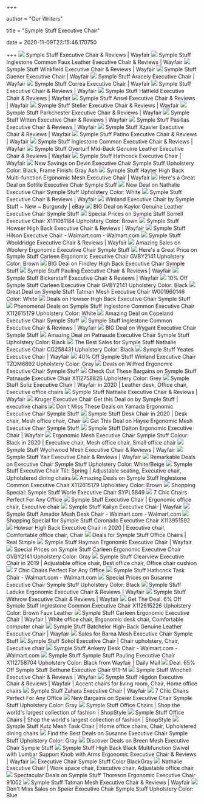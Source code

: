 +++
        
author = "Our Writers"
        
title = "Symple Stuff Executive Chair"
        
date = 2020-11-09T22:15:46.170750
        
+++
[ ![](https://secure.img1-fg.wfcdn.com/im/78050486/resize-h800-w800%5Ecompr-r85/9100/91002652/Executive+Chair.jpg)](https://secure.img1-fg.wfcdn.com/im/78050486/resize-h800-w800%5Ecompr-r85/9100/91002652/Executive+Chair.jpg) Symple Stuff Executive Chair & Reviews | Wayfair
[ ![](https://secure.img1-fg.wfcdn.com/im/46184942/resize-h800-w800%5Ecompr-r85/9331/93312117/Inglestone+Common+Faux+Leather+Executive+Chair.jpg)](https://secure.img1-fg.wfcdn.com/im/46184942/resize-h800-w800%5Ecompr-r85/9331/93312117/Inglestone+Common+Faux+Leather+Executive+Chair.jpg) Symple Stuff Inglestone Common Faux Leather Executive Chair & Reviews |  Wayfair
[ ![](https://secure.img1-fg.wfcdn.com/im/57728657/resize-h800-w800%5Ecompr-r85/1256/12567852/Winkfield+Executive+Chair.jpg)](https://secure.img1-fg.wfcdn.com/im/57728657/resize-h800-w800%5Ecompr-r85/1256/12567852/Winkfield+Executive+Chair.jpg) Symple Stuff Winkfield Executive Chair & Reviews | Wayfair
[ ![](https://secure.img1-fg.wfcdn.com/im/54634337/resize-h800-w800%5Ecompr-r85/3249/32492914/Gaener+Executive+Chair.jpg)](https://secure.img1-fg.wfcdn.com/im/54634337/resize-h800-w800%5Ecompr-r85/3249/32492914/Gaener+Executive+Chair.jpg) Symple Stuff Gaener Executive Chair | Wayfair
[ ![](https://secure.img1-fg.wfcdn.com/im/78449646/resize-h800-w800%5Ecompr-r85/5784/57841543/Aracely+Executive+Chair.jpg)](https://secure.img1-fg.wfcdn.com/im/78449646/resize-h800-w800%5Ecompr-r85/5784/57841543/Aracely+Executive+Chair.jpg) Symple Stuff Aracely Executive Chair | Wayfair
[ ![](https://secure.img1-fg.wfcdn.com/im/41021961/resize-h800-w800%5Ecompr-r85/1077/107772998/Correa+Executive+Chair.jpg)](https://secure.img1-fg.wfcdn.com/im/41021961/resize-h800-w800%5Ecompr-r85/1077/107772998/Correa+Executive+Chair.jpg) Symple Stuff Correa Executive Chair | Wayfair
[ ![](https://secure.img1-fg.wfcdn.com/im/49993807/resize-h800-w800%5Ecompr-r85/1223/122382585/Executive+Chair.jpg)](https://secure.img1-fg.wfcdn.com/im/49993807/resize-h800-w800%5Ecompr-r85/1223/122382585/Executive+Chair.jpg) Symple Stuff Executive Chair & Reviews | Wayfair
[ ![](https://secure.img1-fg.wfcdn.com/im/77262058/resize-h800-w800%5Ecompr-r85/7114/7114790/Hatfield+Executive+Chair.jpg)](https://secure.img1-fg.wfcdn.com/im/77262058/resize-h800-w800%5Ecompr-r85/7114/7114790/Hatfield+Executive+Chair.jpg) Symple Stuff Hatfield Executive Chair & Reviews | Wayfair
[ ![](https://secure.img1-fg.wfcdn.com/im/32203050/resize-h800-w800%5Ecompr-r85/5116/51164228/Ansel+Executive+Chair.jpg)](https://secure.img1-fg.wfcdn.com/im/32203050/resize-h800-w800%5Ecompr-r85/5116/51164228/Ansel+Executive+Chair.jpg) Symple Stuff Ansel Executive Chair & Reviews | Wayfair
[ ![](https://secure.img1-fg.wfcdn.com/im/85208682/resize-h800-w800%5Ecompr-r85/2880/28806133/Steller+Executive+Chair.jpg)](https://secure.img1-fg.wfcdn.com/im/85208682/resize-h800-w800%5Ecompr-r85/2880/28806133/Steller+Executive+Chair.jpg) Symple Stuff Steller Executive Chair & Reviews | Wayfair
[ ![](https://secure.img1-fg.wfcdn.com/im/85077805/resize-h800-w800%5Ecompr-r85/7468/74683792/Parkchester+Executive+Chair.jpg)](https://secure.img1-fg.wfcdn.com/im/85077805/resize-h800-w800%5Ecompr-r85/7468/74683792/Parkchester+Executive+Chair.jpg) Symple Stuff Parkchester Executive Chair & Reviews | Wayfair
[ ![](https://secure.img1-fg.wfcdn.com/im/27736541/resize-h800-w800%5Ecompr-r85/9895/98952290/Witten+Executive+Chair.jpg)](https://secure.img1-fg.wfcdn.com/im/27736541/resize-h800-w800%5Ecompr-r85/9895/98952290/Witten+Executive+Chair.jpg) Symple Stuff Witten Executive Chair & Reviews | Wayfair
[ ![](https://secure.img1-fg.wfcdn.com/im/79610041/resize-h800-w800%5Ecompr-r85/4010/40109125/Pasillas+Executive+Chair.jpg)](https://secure.img1-fg.wfcdn.com/im/79610041/resize-h800-w800%5Ecompr-r85/4010/40109125/Pasillas+Executive+Chair.jpg) Symple Stuff Pasillas Executive Chair & Reviews | Wayfair
[ ![](https://secure.img1-fg.wfcdn.com/im/18925942/resize-h800-w800%5Ecompr-r85/1257/12572433/Xzavier+Executive+Chair.jpg)](https://secure.img1-fg.wfcdn.com/im/18925942/resize-h800-w800%5Ecompr-r85/1257/12572433/Xzavier+Executive+Chair.jpg) Symple Stuff Xzavier Executive Chair & Reviews | Wayfair
[ ![](https://secure.img1-fg.wfcdn.com/im/01775945/resize-h800-w800%5Ecompr-r85/4010/40109402/Patino+Executive+Chair.jpg)](https://secure.img1-fg.wfcdn.com/im/01775945/resize-h800-w800%5Ecompr-r85/4010/40109402/Patino+Executive+Chair.jpg) Symple Stuff Patino Executive Chair & Reviews | Wayfair
[ ![](https://secure.img1-fg.wfcdn.com/im/85044690/resize-h800-w800%5Ecompr-r85/4513/45136950/Inglestone+Common+Executive+Chair.jpg)](https://secure.img1-fg.wfcdn.com/im/85044690/resize-h800-w800%5Ecompr-r85/4513/45136950/Inglestone+Common+Executive+Chair.jpg) Symple Stuff Inglestone Common Executive Chair & Reviews | Wayfair
[ ![](https://secure.img1-fg.wfcdn.com/im/92047095/resize-h800-w800%5Ecompr-r85/1262/126248870/Overturf+Mid-Back+Genuine+Leather+Executive+Chair.jpg)](https://secure.img1-fg.wfcdn.com/im/92047095/resize-h800-w800%5Ecompr-r85/1262/126248870/Overturf+Mid-Back+Genuine+Leather+Executive+Chair.jpg) Symple Stuff Overturf Mid-Back Genuine Leather Executive Chair & Reviews |  Wayfair
[ ![](https://secure.img1-fg.wfcdn.com/im/1314755/resize-h800-w800%5Ecompr-r85/8947/89473649/Hathcock+Executive+Chair.jpg)](https://secure.img1-fg.wfcdn.com/im/1314755/resize-h800-w800%5Ecompr-r85/8947/89473649/Hathcock+Executive+Chair.jpg) Symple Stuff Hathcock Executive Chair | Wayfair
[ ![](https://images.prod.meredith.com/product/8423691879e930eb17f639e8a36b5865/1567055399941/l/devin-executive-chair-symple-stuff-upholstery-color-black-frame-finish-gray-ash)](https://images.prod.meredith.com/product/8423691879e930eb17f639e8a36b5865/1567055399941/l/devin-executive-chair-symple-stuff-upholstery-color-black-frame-finish-gray-ash) New Savings on Devin Executive Chair Symple Stuff Upholstery Color: Black,  Frame Finish: Gray Ash
[ ![](https://secure.img1-fg.wfcdn.com/im/30904688/resize-h800-w800%5Ecompr-r85/7676/76760375/Hayter+High+Back+Multi-function+Ergonomic+Mesh+Executive+Chair.jpg)](https://secure.img1-fg.wfcdn.com/im/30904688/resize-h800-w800%5Ecompr-r85/7676/76760375/Hayter+High+Back+Multi-function+Ergonomic+Mesh+Executive+Chair.jpg) Symple Stuff Hayter High Back Multi-function Ergonomic Mesh Executive Chair  | Wayfair
[ ![](https://images.prod.meredith.com/product/d8116fe636d19ebc84036c27a9592bcf/1567056193493/l/sottile-executive-chair-symple-stuff)](https://images.prod.meredith.com/product/d8116fe636d19ebc84036c27a9592bcf/1567056193493/l/sottile-executive-chair-symple-stuff) Here's a Great Deal on Sottile Executive Chair Symple Stuff
[ ![](https://images.prod.meredith.com/product/e29845dae5dc554a7407f50054404784/1596103624576/l/nathalie-executive-chair-symple-stuff-upholstery-color-white)](https://images.prod.meredith.com/product/e29845dae5dc554a7407f50054404784/1596103624576/l/nathalie-executive-chair-symple-stuff-upholstery-color-white) New Deal on Nathalie Executive Chair Symple Stuff Upholstery Color: White
[ ![](https://secure.img1-fg.wfcdn.com/im/32801751/resize-h700-p1-w700%5Ecompr-r85/4109/41096961/Executive+Chair.jpg)](https://secure.img1-fg.wfcdn.com/im/32801751/resize-h700-p1-w700%5Ecompr-r85/4109/41096961/Executive+Chair.jpg) Symple Stuff Executive Chair & Reviews | Wayfair
[ ![](https://i.ebayimg.com/images/g/F2sAAOSwj-Ze7VDX/s-l640.jpg)](https://i.ebayimg.com/images/g/F2sAAOSwj-Ze7VDX/s-l640.jpg) Winland Executive Chair by Symple Stuff ~ New ~ Burgundy | eBay
[ ![](https://images.prod.meredith.com/product/3f153944e011ecb260c7b67ab90bfb8b/1567054800232/l/kaylor-genuine-leather-executive-chair-symple-stuff)](https://images.prod.meredith.com/product/3f153944e011ecb260c7b67ab90bfb8b/1567054800232/l/kaylor-genuine-leather-executive-chair-symple-stuff) BIG Deal on Kaylor Genuine Leather Executive Chair Symple Stuff
[ ![](https://images.prod.meredith.com/product/50b879649dcea1ef698d80b1d79d2769/1563055237267/l/symple-stuff-sorrell-executive-chair-w000950073-upholstery-color-brown)](https://images.prod.meredith.com/product/50b879649dcea1ef698d80b1d79d2769/1563055237267/l/symple-stuff-sorrell-executive-chair-w000950073-upholstery-color-brown) Special Prices on Symple Stuff Sorrell Executive Chair X111061184  Upholstery Color: Brown
[ ![](https://secure.img1-fg.wfcdn.com/im/00858761/resize-h800-w800%5Ecompr-r85/1234/123470270/Howser+High+Back+Executive+Chair.jpg)](https://secure.img1-fg.wfcdn.com/im/00858761/resize-h800-w800%5Ecompr-r85/1234/123470270/Howser+High+Back+Executive+Chair.jpg) Symple Stuff Howser High Back Executive Chair & Reviews | Wayfair
[ ![](https://i5.walmartimages.com/asr/37fc445c-cc52-48f2-86ba-a3071962912d_1.a2adf82331ea64075461e652f13f7904.jpeg?odnWidth=612&odnHeight=612&odnBg=ffffff)](https://i5.walmartimages.com/asr/37fc445c-cc52-48f2-86ba-a3071962912d_1.a2adf82331ea64075461e652f13f7904.jpeg?odnWidth=612&odnHeight=612&odnBg=ffffff) Symple Stuff Hilson Executive Chair - Walmart.com - Walmart.com
[ ![](https://secure.img1-fg.wfcdn.com/im/21882255/resize-h800-w800%5Ecompr-r85/4145/4145433/Wooldridge+Executive+Chair.jpg)](https://secure.img1-fg.wfcdn.com/im/21882255/resize-h800-w800%5Ecompr-r85/4145/4145433/Wooldridge+Executive+Chair.jpg) Symple Stuff Wooldridge Executive Chair & Reviews | Wayfair
[ ![](https://images.prod.meredith.com/product/10360ff7d62fd69821cd830da1b58e68/1599040951614/l/woolery-ergonomic-executive-chair-symple-stuff)](https://images.prod.meredith.com/product/10360ff7d62fd69821cd830da1b58e68/1599040951614/l/woolery-ergonomic-executive-chair-symple-stuff) Amazing Sales on Woolery Ergonomic Executive Chair Symple Stuff
[ ![](https://images.prod.meredith.com/product/e2b1d2e9864a918eb7560daab31c4dc0/1554296324289/l/symple-stuff-carleen-high-back-executive-chair-w001574435-upholstery-color-brown)](https://images.prod.meredith.com/product/e2b1d2e9864a918eb7560daab31c4dc0/1554296324289/l/symple-stuff-carleen-high-back-executive-chair-w001574435-upholstery-color-brown) Here's a Great Price on Symple Stuff Carleen Ergonomic Executive Chair  GVBY2141 Upholstery Color: Brown
[ ![](https://images.prod.meredith.com/product/0202dace0e4b3de33de9bed190e197a6/1567054253870/l/findley-high-back-executive-office-chair-symple-stuff)](https://images.prod.meredith.com/product/0202dace0e4b3de33de9bed190e197a6/1567054253870/l/findley-high-back-executive-office-chair-symple-stuff) BIG Deal on Findley High Back Executive Chair Symple Stuff
[ ![](https://secure.img1-fg.wfcdn.com/im/95893093/resize-h800-w800%5Ecompr-r85/4010/40109497/Pauling+Executive+Chair.jpg)](https://secure.img1-fg.wfcdn.com/im/95893093/resize-h800-w800%5Ecompr-r85/4010/40109497/Pauling+Executive+Chair.jpg) Symple Stuff Pauling Executive Chair & Reviews | Wayfair
[ ![](https://secure.img1-fg.wfcdn.com/im/26428519/resize-h800-w800%5Ecompr-r85/7980/79803252/Bickerstaff+Executive+Chair.jpg)](https://secure.img1-fg.wfcdn.com/im/26428519/resize-h800-w800%5Ecompr-r85/7980/79803252/Bickerstaff+Executive+Chair.jpg) Symple Stuff Bickerstaff Executive Chair & Reviews | Wayfair
[ ![](https://images.prod.meredith.com/product/38f988d6e7794768cee5bb8cd6db1d30/1594962423466/l/symple-stuff-carleen-ergonomic-executive-chair-gvby2141-upholstery-color-black)](https://images.prod.meredith.com/product/38f988d6e7794768cee5bb8cd6db1d30/1594962423466/l/symple-stuff-carleen-ergonomic-executive-chair-gvby2141-upholstery-color-black) 10% Off Symple Stuff Carleen Executive Chair GVBY2141 Upholstery Color:  Black
[ ![](https://images.prod.meredith.com/product/27c335712c44a61951ddf897ae34e0f5/1564783240564/l/symple-stuff-tatman-mesh-executive-chair-w001960146-color-white)](https://images.prod.meredith.com/product/27c335712c44a61951ddf897ae34e0f5/1564783240564/l/symple-stuff-tatman-mesh-executive-chair-w001960146-color-white) Great Deal on Symple Stuff Tatman Mesh Executive Chair W001960146 Color:  White
[ ![](https://images.prod.meredith.com/product/b12f999d1a47d12c04b4b47c651d5e2a/1582970753482/l/howser-high-back-executive-chair-symple-stuff)](https://images.prod.meredith.com/product/b12f999d1a47d12c04b4b47c651d5e2a/1582970753482/l/howser-high-back-executive-chair-symple-stuff) Deals on Howser High Back Executive Chair Symple Stuff
[ ![](https://images.prod.meredith.com/product/1610912048dd25ce1d7ba591ebbee2a5/1550439127751/l/symple-stuff-inglestone-common-ergonomic-executive-chair-w001504068-color-white)](https://images.prod.meredith.com/product/1610912048dd25ce1d7ba591ebbee2a5/1550439127751/l/symple-stuff-inglestone-common-ergonomic-executive-chair-w001504068-color-white) Phenomenal Deals on Symple Stuff Inglestone Common Executive Chair  X112615179 Upholstery Color: White
[ ![](https://images.prod.meredith.com/product/2201c08b3c5b2b0a94fb14e365a77e41/1587895431095/l/copeland-executive-chair-symple-stuff)](https://images.prod.meredith.com/product/2201c08b3c5b2b0a94fb14e365a77e41/1587895431095/l/copeland-executive-chair-symple-stuff) Amazing Deal on Copeland Executive Chair Symple Stuff
[ ![](https://secure.img1-fg.wfcdn.com/im/94215443/resize-h800-w800%5Ecompr-r85/4222/42222770/Inglestone+Common+Executive+Chair.jpg)](https://secure.img1-fg.wfcdn.com/im/94215443/resize-h800-w800%5Ecompr-r85/4222/42222770/Inglestone+Common+Executive+Chair.jpg) Symple Stuff Inglestone Common Executive Chair & Reviews | Wayfair
[ ![](https://images.prod.meredith.com/product/eefc32923acb33cc2e4e387c29f53ef5/1604595665962/l/wygant-executive-chair-symple-stuff)](https://images.prod.meredith.com/product/eefc32923acb33cc2e4e387c29f53ef5/1604595665962/l/wygant-executive-chair-symple-stuff) BIG Deal on Wygant Executive Chair Symple Stuff
[ ![](https://images.prod.meredith.com/product/3e4218b214ae0a52d99abe56526e7d52/1567054793176/l/patnaude-executive-chair-symple-stuff-upholstery-color-black)](https://images.prod.meredith.com/product/3e4218b214ae0a52d99abe56526e7d52/1567054793176/l/patnaude-executive-chair-symple-stuff-upholstery-color-black) Amazing Deal on Patnaude Executive Chair Symple Stuff Upholstery Color:  Black
[ ![](https://images.prod.meredith.com/product/d37b519737ef9604bbdbfdd9de077f8f/1594964869012/l/symple-stuff-nathalie-executive-chair-cg258431-upholstery-color-black)](https://images.prod.meredith.com/product/d37b519737ef9604bbdbfdd9de077f8f/1594964869012/l/symple-stuff-nathalie-executive-chair-cg258431-upholstery-color-black) The Best Sales for Symple Stuff Nathalie Executive Chair CG258431  Upholstery Color: Black
[ ![](https://secure.img1-fg.wfcdn.com/im/07639790/resize-h800-w800%5Ecompr-r85/3620/36202211/Yeates+Executive+Chair.jpg)](https://secure.img1-fg.wfcdn.com/im/07639790/resize-h800-w800%5Ecompr-r85/3620/36202211/Yeates+Executive+Chair.jpg) Symple Stuff Yeates Executive Chair | Wayfair
[ ![](https://images.prod.meredith.com/product/77f0050a20ac37375170ab01863ae07c/1528516991322/l/symple-stuff-winland-executive-chair-sypl5781-upholstery-gray)](https://images.prod.meredith.com/product/77f0050a20ac37375170ab01863ae07c/1528516991322/l/symple-stuff-winland-executive-chair-sypl5781-upholstery-gray) 40% Off Symple Stuff Winland Executive Chair TZQM6892 Upholstery Color: Gray
[ ![](https://images.prod.meredith.com/product/2bf86b666565c63ca13bba47b6ee57ec/1581847304568/l/wilfred-ergonomic-executive-chair-symple-stuff)](https://images.prod.meredith.com/product/2bf86b666565c63ca13bba47b6ee57ec/1581847304568/l/wilfred-ergonomic-executive-chair-symple-stuff) Deals on Wilfred Ergonomic Executive Chair Symple Stuff
[ ![](https://images.prod.meredith.com/product/b135582cf07b9169d20aa5e51d227419/1554295899915/l/symple-stuff-patnaude-executive-chair-w001647715-upholstery-color-grey)](https://images.prod.meredith.com/product/b135582cf07b9169d20aa5e51d227419/1554295899915/l/symple-stuff-patnaude-executive-chair-w001647715-upholstery-color-grey) Check Out These Bargains on Symple Stuff Patnaude Executive Chair  X112758826 Upholstery Color: Grey
[ ![](https://i.pinimg.com/474x/94/ac/59/94ac596c0e57c504d268c25e9f3bdb44.jpg)](https://i.pinimg.com/474x/94/ac/59/94ac596c0e57c504d268c25e9f3bdb44.jpg) Symple Stuff Soliz Executive Chair | Wayfair in 2020 | Leather desk, Office  chair, Executive office chairs
[ ![](https://secure.img1-fg.wfcdn.com/im/96197777/resize-h800-w800%5Ecompr-r85/5741/57414412/Nathalie+Executive+Chair.jpg)](https://secure.img1-fg.wfcdn.com/im/96197777/resize-h800-w800%5Ecompr-r85/5741/57414412/Nathalie+Executive+Chair.jpg) Symple Stuff Nathalie Executive Chair & Reviews | Wayfair
[ ![](https://dorte.second-sun.co/img_aHR0cHM6Ly9zZWN1cmUuaW1nMS1mZy53ZmNkbi5jb20vaW0vMDExMzIzNzMvcmVzaXplLWgzMTAtdzMxMCU1RWNvbXByLXI4NS80OTEzLzQ5MTM4Nzk3L2tydWdlci1leGVjdXRpdmUtY2hhaXIuanBn.png)](https://dorte.second-sun.co/img_aHR0cHM6Ly9zZWN1cmUuaW1nMS1mZy53ZmNkbi5jb20vaW0vMDExMzIzNzMvcmVzaXplLWgzMTAtdzMxMCU1RWNvbXByLXI4NS80OTEzLzQ5MTM4Nzk3L2tydWdlci1leGVjdXRpdmUtY2hhaXIuanBn.png) Kruger Executive Chair Get this Deal on by Symple Stuff | executive chairs
[ ![](https://images.prod.meredith.com/product/26a80b36cd784071044abad3f078cdad/1567054574995/l/yamada-executive-chair-symple-stuff)](https://images.prod.meredith.com/product/26a80b36cd784071044abad3f078cdad/1567054574995/l/yamada-executive-chair-symple-stuff) Don't Miss These Deals on Yamada Ergonomic Executive Chair Symple Stuff
[ ![](https://i.pinimg.com/564x/13/f1/ee/13f1ee41c4e5d09d3e640cd23aebcad3.jpg)](https://i.pinimg.com/564x/13/f1/ee/13f1ee41c4e5d09d3e640cd23aebcad3.jpg) Symple Stuff Desk Chair in 2020 | Desk chair, Mesh office chair, Chair
[ ![](https://images.prod.meredith.com/product/2429225f4443ddef96d901410debb51b/1567054551192/l/hayse-mesh-task-chair-symple-stuff)](https://images.prod.meredith.com/product/2429225f4443ddef96d901410debb51b/1567054551192/l/hayse-mesh-task-chair-symple-stuff) Get This Deal on Hayse Ergonomic Mesh Executive Chair Symple Stuff
[ ![](https://secure.img1-fg.wfcdn.com/im/40796486/resize-h800-w800%5Ecompr-r85/7984/79842706/Dalton+Ergonomic+Executive+Chair.jpg)](https://secure.img1-fg.wfcdn.com/im/40796486/resize-h800-w800%5Ecompr-r85/7984/79842706/Dalton+Ergonomic+Executive+Chair.jpg) Symple Stuff Dalton Ergonomic Executive Chair | Wayfair
[ ![](https://i.pinimg.com/originals/b5/8f/4d/b58f4d750495ce968a07ae0605b5c489.jpg)](https://i.pinimg.com/originals/b5/8f/4d/b58f4d750495ce968a07ae0605b5c489.jpg) Ergonomic Mesh Executive Chair Symple Stuff Colour: Black in 2020 | Executive  chair, Mesh office chair, Small office chair
[ ![](https://secure.img1-fg.wfcdn.com/im/49816856/resize-h800-w800%5Ecompr-r85/9864/98648002/Wychwood+Mesh+Executive+Chair.jpg)](https://secure.img1-fg.wfcdn.com/im/49816856/resize-h800-w800%5Ecompr-r85/9864/98648002/Wychwood+Mesh+Executive+Chair.jpg) Symple Stuff Wychwood Mesh Executive Chair & Reviews | Wayfair
[ ![](https://secure.img1-fg.wfcdn.com/im/83090092/resize-h800-w800%5Ecompr-r85/3199/31998038/Yair+Executive+Chair.jpg)](https://secure.img1-fg.wfcdn.com/im/83090092/resize-h800-w800%5Ecompr-r85/3199/31998038/Yair+Executive+Chair.jpg) Symple Stuff Yair Executive Chair & Reviews | Wayfair
[ ![](https://images.prod.meredith.com/product/97af4ba0c5cef5ff42d6789404a382eb/1567055577567/l/executive-chair-symple-stuff-color-white-beige)](https://images.prod.meredith.com/product/97af4ba0c5cef5ff42d6789404a382eb/1567055577567/l/executive-chair-symple-stuff-color-white-beige) Remarkable Deals on Executive Chair Symple Stuff Upholstery Color:  White/Beige
[ ![](https://i.pinimg.com/474x/22/52/43/225243d9e0f6fda97b62ea7922f785ec.jpg)](https://i.pinimg.com/474x/22/52/43/225243d9e0f6fda97b62ea7922f785ec.jpg) Symple Stuff Executive Chair Tilt: Spring | Adjustable seating, Executive  chair, Upholstered dining chairs
[ ![](https://images.prod.meredith.com/product/2d810b763b432ad76cacccad9ebfb490/1588845672559/l/symple-stuff-inglestone-common-executive-chair-x112615179-upholstery-color-brown)](https://images.prod.meredith.com/product/2d810b763b432ad76cacccad9ebfb490/1588845672559/l/symple-stuff-inglestone-common-executive-chair-x112615179-upholstery-color-brown) Amazing Deals on Symple Stuff Inglestone Common Executive Chair X112615179  Upholstery Color: Brown
[ ![](https://images.prod.meredith.com/product/a187eb105bc3553382333e461f348b9a/1554295761960/l/symple-stuff-worle-executive-chair-sypl5849)](https://images.prod.meredith.com/product/a187eb105bc3553382333e461f348b9a/1554295761960/l/symple-stuff-worle-executive-chair-sypl5849) Shopping Special: Symple Stuff Worle Executive Chair SYPL5849
[ ![](https://thumbor.forbes.com/thumbor/711x444/https://blogs-images.forbes.com/forbes-finds/files/2018/04/black-leather-final.jpg?width=960)](https://thumbor.forbes.com/thumbor/711x444/https://blogs-images.forbes.com/forbes-finds/files/2018/04/black-leather-final.jpg?width=960) 7 Chic Chairs Perfect For Any Office
[ ![](https://i.pinimg.com/originals/af/5f/2f/af5f2feecace28304a704ff9975be5a5.jpg)](https://i.pinimg.com/originals/af/5f/2f/af5f2feecace28304a704ff9975be5a5.jpg) Symple Stuff Executive Chair | Ergonomic office chair, Executive chair
[ ![](https://secure.img1-fg.wfcdn.com/im/50246195/resize-h800-w800%5Ecompr-r85/5772/57729811/Kailyn+Executive+Chair.jpg)](https://secure.img1-fg.wfcdn.com/im/50246195/resize-h800-w800%5Ecompr-r85/5772/57729811/Kailyn+Executive+Chair.jpg) Symple Stuff Kailyn Executive Chair | Wayfair
[ ![](https://i5.walmartimages.com/asr/d62e7c4b-5421-498a-adf6-3a91651f6b62_1.ba781b7fa6e37b875e2ba1c93d9b68d8.jpeg?odnWidth=612&odnHeight=612&odnBg=ffffff)](https://i5.walmartimages.com/asr/d62e7c4b-5421-498a-adf6-3a91651f6b62_1.ba781b7fa6e37b875e2ba1c93d9b68d8.jpeg?odnWidth=612&odnHeight=612&odnBg=ffffff) Symple Stuff Amador Mesh Desk Chair - Walmart.com - Walmart.com
[ ![](https://images.prod.meredith.com/product/b9ed97429d803f6c234174bc20c94a6a/1583489087801/l/symple-stuff-coronado-executive-chair-x113951592)](https://images.prod.meredith.com/product/b9ed97429d803f6c234174bc20c94a6a/1583489087801/l/symple-stuff-coronado-executive-chair-x113951592) Shopping Special for Symple Stuff Coronado Executive Chair X113951592
[ ![](https://i.pinimg.com/736x/58/65/9b/58659b2f75a1e61c02e63e0437ba906e.jpg)](https://i.pinimg.com/736x/58/65/9b/58659b2f75a1e61c02e63e0437ba906e.jpg) Howser High Back Executive Chair in 2020 | Executive chair, Comfortable office  chair, Chair
[ ![](https://images.prod.meredith.com/product/0202dace0e4b3de33de9bed190e197a6/1567054253870/m/findley-high-back-executive-office-chair-symple-stuff)](https://images.prod.meredith.com/product/0202dace0e4b3de33de9bed190e197a6/1567054253870/m/findley-high-back-executive-office-chair-symple-stuff) Deals for Symple Stuff Office Chairs | Real Simple
[ ![](https://secure.img1-fg.wfcdn.com/im/82293099/resize-h800-w800%5Ecompr-r85/7676/76760293/Hayman+Ergonomic+Executive+Chair.jpg)](https://secure.img1-fg.wfcdn.com/im/82293099/resize-h800-w800%5Ecompr-r85/7676/76760293/Hayman+Ergonomic+Executive+Chair.jpg) Symple Stuff Hayman Ergonomic Executive Chair | Wayfair
[ ![](https://images.prod.meredith.com/product/faafa8092151aea8f51f528093ea01ee/1583013977985/l/symple-stuff-carleen-ergonomic-executive-chair-gvby2141-upholstery-color-gray)](https://images.prod.meredith.com/product/faafa8092151aea8f51f528093ea01ee/1583013977985/l/symple-stuff-carleen-ergonomic-executive-chair-gvby2141-upholstery-color-gray) Special Prices on Symple Stuff Carleen Ergonomic Executive Chair GVBY2141  Upholstery Color: Gray
[ ![](https://i.pinimg.com/736x/bc/6c/ad/bc6cad1d029a80a2a8e38d6ef7edf3a6.jpg)](https://i.pinimg.com/736x/bc/6c/ad/bc6cad1d029a80a2a8e38d6ef7edf3a6.jpg) Symple Stuff Clearview Executive Chair in 2019 | Adjustable office chair,  Best office chair, Office chair cushion
[ ![](https://thumbor.forbes.com/thumbor/960x0/https%3A%2F%2Fblogs-images.forbes.com%2Fforbes-finds%2Ffiles%2F2018%2F04%2Forange-chair-final.jpg)](https://thumbor.forbes.com/thumbor/960x0/https%3A%2F%2Fblogs-images.forbes.com%2Fforbes-finds%2Ffiles%2F2018%2F04%2Forange-chair-final.jpg) 7 Chic Chairs Perfect For Any Office
[ ![](https://i5.walmartimages.com/asr/8e5b9ecf-13a7-46d3-bcea-bb47659158e1_1.70bea110d5b030ed6a704ed784d8f0d9.jpeg?odnWidth=612&odnHeight=612&odnBg=ffffff)](https://i5.walmartimages.com/asr/8e5b9ecf-13a7-46d3-bcea-bb47659158e1_1.70bea110d5b030ed6a704ed784d8f0d9.jpeg?odnWidth=612&odnHeight=612&odnBg=ffffff) Symple Stuff Hathcock Task Chair - Walmart.com - Walmart.com
[ ![](https://images.prod.meredith.com/product/d025f58d6917af81cf5add22f3f86032/1599041037426/l/susanne-executive-chair-symple-stuff-upholstery-color-black)](https://images.prod.meredith.com/product/d025f58d6917af81cf5add22f3f86032/1599041037426/l/susanne-executive-chair-symple-stuff-upholstery-color-black) Special Prices on Susanne Executive Chair Symple Stuff Upholstery Color:  Black
[ ![](https://secure.img1-fg.wfcdn.com/im/50335875/resize-h800-w800%5Ecompr-r85/7285/72857364/Laduke+Ergonomic+Executive+Chair.jpg)](https://secure.img1-fg.wfcdn.com/im/50335875/resize-h800-w800%5Ecompr-r85/7285/72857364/Laduke+Ergonomic+Executive+Chair.jpg) Symple Stuff Laduke Ergonomic Executive Chair & Reviews | Wayfair
[ ![](https://secure.img1-fg.wfcdn.com/im/37040511/resize-h800-w800%5Ecompr-r85/4149/4149190/Withrow+Executive+Chair.jpg)](https://secure.img1-fg.wfcdn.com/im/37040511/resize-h800-w800%5Ecompr-r85/4149/4149190/Withrow+Executive+Chair.jpg) Symple Stuff Withrow Executive Chair & Reviews | Wayfair
[ ![](https://images.prod.meredith.com/product/e7b62511caad682aac3cd83b3f09cb2f/1597378717680/l/symple-stuff-inglestone-common-executive-chair-x112615226-upholstery-color-brown)](https://images.prod.meredith.com/product/e7b62511caad682aac3cd83b3f09cb2f/1597378717680/l/symple-stuff-inglestone-common-executive-chair-x112615226-upholstery-color-brown) Get The Deal. 6% Off Symple Stuff Inglestone Common Executive Chair  X112615226 Upholstery Color: Brown Faux Leather
[ ![](https://i.pinimg.com/474x/d0/c9/12/d0c912daaafd1c20e86e3d7dd465cfe5.jpg)](https://i.pinimg.com/474x/d0/c9/12/d0c912daaafd1c20e86e3d7dd465cfe5.jpg) Symple Stuff Carleen Ergonomic Executive Chair | Wayfair | White office  chair, Ergonomic desk chair, Comfortable computer chair
[ ![](https://secure.img1-fg.wfcdn.com/im/69328558/resize-h800-w800%5Ecompr-r85/8946/89467760/Batchelor+High-Back+Genuine+Leather+Executive+Chair.jpg)](https://secure.img1-fg.wfcdn.com/im/69328558/resize-h800-w800%5Ecompr-r85/8946/89467760/Batchelor+High-Back+Genuine+Leather+Executive+Chair.jpg) Symple Stuff Batchelor High-Back Genuine Leather Executive Chair | Wayfair
[ ![](https://images.prod.meredith.com/product/2d0f9745ea49129183d2c67c6b031aff/1567060478863/l/barna-mesh-task-chair-symple-stuff)](https://images.prod.meredith.com/product/2d0f9745ea49129183d2c67c6b031aff/1567060478863/l/barna-mesh-task-chair-symple-stuff) Sales for Barna Mesh Executive Chair Symple Stuff
[ ![](https://i.pinimg.com/564x/b0/7f/58/b07f589842711eb49de9c62ba7eb499c.jpg)](https://i.pinimg.com/564x/b0/7f/58/b07f589842711eb49de9c62ba7eb499c.jpg) Symple Stuff Sokol Executive Chair | Chair upholstery, Chair, Executive  chair
[ ![](https://i5.walmartimages.com/asr/dc222523-11e0-47f7-aca7-5cf1afcd8dc0_1.b078ae3803bb0ab44c7963c6b35659d3.jpeg?odnWidth=612&odnHeight=612&odnBg=ffffff)](https://i5.walmartimages.com/asr/dc222523-11e0-47f7-aca7-5cf1afcd8dc0_1.b078ae3803bb0ab44c7963c6b35659d3.jpeg?odnWidth=612&odnHeight=612&odnBg=ffffff) Symple Stuff Ankeny Desk Chair - Walmart.com - Walmart.com
[ ![](https://d2-pub.bizrate.com/image/obj/9925162077;sq=400)](https://d2-pub.bizrate.com/image/obj/9925162077;sq=400) Symple Stuff Symple Stuff Pauling Executive Chair X112758704 Upholstery  Color: Black from Wayfair | Daily Mail
[ ![](https://images.prod.meredith.com/product/99312cf12d724d186e5b0945328901db/1577485078110/l/symple-stuff-bethune-executive-chair-800-l)](https://images.prod.meredith.com/product/99312cf12d724d186e5b0945328901db/1577485078110/l/symple-stuff-bethune-executive-chair-800-l) Deal. 65% Off Symple Stuff Bethune Executive Chair 911-M
[ ![](https://secure.img1-fg.wfcdn.com/im/88992492/resize-h800-w800%5Ecompr-r85/1256/12567440/Winchell+Executive+Chair.jpg)](https://secure.img1-fg.wfcdn.com/im/88992492/resize-h800-w800%5Ecompr-r85/1256/12567440/Winchell+Executive+Chair.jpg) Symple Stuff Winchell Executive Chair & Reviews | Wayfair
[ ![](https://i.pinimg.com/736x/b4/d4/eb/b4d4ebff3c2e20083293911fe7b9f312.jpg)](https://i.pinimg.com/736x/b4/d4/eb/b4d4ebff3c2e20083293911fe7b9f312.jpg) Symple Stuff Higdon Executive Chair & Reviews | Wayfair | Accent chairs for  living room, Chair, Home office chairs
[ ![](https://secure.img1-fg.wfcdn.com/im/69003134/resize-h800-w800%5Ecompr-r85/5947/59475858/Zahara+Executive+Chair.jpg)](https://secure.img1-fg.wfcdn.com/im/69003134/resize-h800-w800%5Ecompr-r85/5947/59475858/Zahara+Executive+Chair.jpg) Symple Stuff Zahara Executive Chair | Wayfair
[ ![](https://thumbor.forbes.com/thumbor/640x550/https://blogs-images.forbes.com/forbes-finds/files/2018/04/chair-640.jpg?width=960)](https://thumbor.forbes.com/thumbor/640x550/https://blogs-images.forbes.com/forbes-finds/files/2018/04/chair-640.jpg?width=960) 7 Chic Chairs Perfect For Any Office
[ ![](https://images.prod.meredith.com/product/8dae42f4adf3daf72ab1e3a7bc43956f/1567058344782/l/speier-ergonomic-executive-chair-symple-stuff-upholstery-color-gray)](https://images.prod.meredith.com/product/8dae42f4adf3daf72ab1e3a7bc43956f/1567058344782/l/speier-ergonomic-executive-chair-symple-stuff-upholstery-color-gray) New Bargains on Speier Executive Chair Symple Stuff Upholstery Color: Gray
[ ![](https://img.shopstyle-cdn.com/sim/88/b9/88b905ebea827563c2fad6f4f4d1154d_xlarge/gambier-executive-chair-symple-stuff.jpg)](https://img.shopstyle-cdn.com/sim/88/b9/88b905ebea827563c2fad6f4f4d1154d_xlarge/gambier-executive-chair-symple-stuff.jpg) Symple Stuff Office Chairs | Shop the world's largest collection of fashion  | ShopStyle
[ ![](https://img.shopstyle-cdn.com/sim/52/35/52353bb99fbf21374a6b3d0bdbb29785_xlarge/cremont-mesh-task-chair-symple-stuff-upholstery-color-pink.jpg)](https://img.shopstyle-cdn.com/sim/52/35/52353bb99fbf21374a6b3d0bdbb29785_xlarge/cremont-mesh-task-chair-symple-stuff-upholstery-color-pink.jpg) Symple Stuff Office Chairs | Shop the world's largest collection of fashion  | ShopStyle
[ ![](https://i.pinimg.com/474x/5b/61/fd/5b61fdf6a417b57d8c7463f5e5b54b82.jpg)](https://i.pinimg.com/474x/5b/61/fd/5b61fdf6a417b57d8c7463f5e5b54b82.jpg) Symple Stuff Kutz Mesh Task Chair | Home office chairs, Chair, Upholstered  dining chairs
[ ![](https://images.prod.meredith.com/product/3c4a519f4601ff7a52c031dc831c8d52/1599040971160/l/susanne-executive-chair-symple-stuff-upholstery-color-gray)](https://images.prod.meredith.com/product/3c4a519f4601ff7a52c031dc831c8d52/1599040971160/l/susanne-executive-chair-symple-stuff-upholstery-color-gray) Find the Best Deals on Susanne Executive Chair Symple Stuff Upholstery  Color: Gray
[ ![](https://images.prod.meredith.com/product/58dffe4b5511665327b2447884e0abe4/1570270005552/l/breen-mesh-conference-chair-symple-stuff)](https://images.prod.meredith.com/product/58dffe4b5511665327b2447884e0abe4/1570270005552/l/breen-mesh-conference-chair-symple-stuff) Discover Deals on Breen Mesh Executive Chair Symple Stuff
[ ![](https://secure.img1-fg.wfcdn.com/im/77742871/resize-h800-w800%5Ecompr-r85/7676/76761061/High+Back+Black+Multifunction+Swivel+with+Lumbar+Support+Knob+with+Arms+Ergonomic+Executive+Chair.jpg)](https://secure.img1-fg.wfcdn.com/im/77742871/resize-h800-w800%5Ecompr-r85/7676/76761061/High+Back+Black+Multifunction+Swivel+with+Lumbar+Support+Knob+with+Arms+Ergonomic+Executive+Chair.jpg) Symple Stuff High Back Black Multifunction Swivel with Lumbar Support Knob  with Arms Ergonomic Executive Chair & Reviews | Wayfair
[ ![](https://secure.img1-fg.wfcdn.com/im/64201083/resize-h400-w400%5Ecompr-r85/7418/74180314/.jpg)](https://secure.img1-fg.wfcdn.com/im/64201083/resize-h400-w400%5Ecompr-r85/7418/74180314/.jpg) Executive Chair Symple Stuff Color BlackGray
[ ![](https://i.pinimg.com/736x/4e/e0/90/4ee09041199d0317282c8e6122b40d8d.jpg)](https://i.pinimg.com/736x/4e/e0/90/4ee09041199d0317282c8e6122b40d8d.jpg) Nathalie Executive Chair | Work space chair, Executive chair, Adjustable office  chair
[ ![](https://images.prod.meredith.com/product/f1eb7aad7595b453339777570a3da097/1566856839651/l/symple-stuff-thoreson-executive-chair-80991)](https://images.prod.meredith.com/product/f1eb7aad7595b453339777570a3da097/1566856839651/l/symple-stuff-thoreson-executive-chair-80991) Spectacular Deals on Symple Stuff Thoreson Ergonomic Executive Chair 91002
[ ![](https://secure.img1-fg.wfcdn.com/im/05332994/resize-h800-w800%5Ecompr-r85/9285/92852092/Tatman+Mesh+Executive+Chair.jpg)](https://secure.img1-fg.wfcdn.com/im/05332994/resize-h800-w800%5Ecompr-r85/9285/92852092/Tatman+Mesh+Executive+Chair.jpg) Symple Stuff Tatman Mesh Executive Chair & Reviews | Wayfair
[ ![](https://images.prod.meredith.com/product/e380b3851b3559ace4d068e632bc08c3/1567059099490/l/speier-ergonomic-executive-chair-symple-stuff-upholstery-color-blue)](https://images.prod.meredith.com/product/e380b3851b3559ace4d068e632bc08c3/1567059099490/l/speier-ergonomic-executive-chair-symple-stuff-upholstery-color-blue) Don't Miss Sales on Speier Executive Chair Symple Stuff Upholstery Color:  Blue
